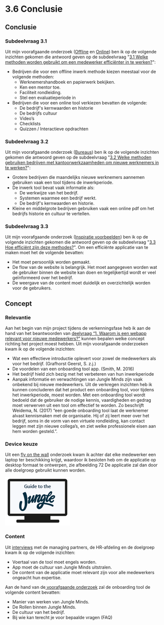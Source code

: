 # 3.6 Conclusie

## Conclusie

### Subdeelvraag 3.1

Uit mijn voorafgaande onderzoek \([Offline](3.2-best-good-and-bad-practices.md#offline) en [Online](3.2-best-good-and-bad-practices.md#online)\)  ben ik op de volgende inzichten gekomen die antwoord geven op de subdeelvraag "[3.1 Welke methoden worden gebruikt om een medewerker efficiënter in te werken?](../1.-introductie/1.4-onderzoeksvragen.md#deelvraag-3)":

* Bedrijven die voor een offline inwerk methode kiezen meestaal voor de volgende methoden:
  * Werknemershandboek en papierwerk bekijken.
  * Ken een mentor toe.
  * Faciliteit rondleiding.
  * Stel een evaluatieperiode in
* Bedrijven die voor een online tool verkiezen bevatten de volgende:
  * De bedrijf's kernwaarden en historie
  * De bedrijfs cultuur
  * Video’s 
  * Checklists 
  * Quizzen / Interactieve opdrachten

### Subdeelvraag 3.2

Uit mijn voorafgaande onderzoek \([Bureaus](3.2-best-good-and-bad-practices.md#bureaus)\) ben ik op de volgende inzichten gekomen die antwoord geven op de subdeelvraag "[3.2 Welke methoden gebruiken bedrijven met kantoorwerkzaamheden om nieuwe werknemers in te werken?](../1.-introductie/1.4-onderzoeksvragen.md#deelvraag-3)":

* Grotere bedrijven die maandelijks nieuwe werknemers aannemen gebruiken vaak een tool tijdens de inwerkperiode. 
* De inwerk tool bevat vaak informatie als:
  * De werkwijze van het bedrijf.
  * Systemen waarmee een bedrijf werkt.
  * De bedrijf's kernwaarden en historie.
* Kleine en middelgrote bedrijven gebruiken vaak een online pdf om het bedrijfs historie en cultuur te vertellen.

### Subdeelvraag 3.3

Uit mijn voorafgaande onderzoek \([Inspiratie voorbeelden](3.2-best-good-and-bad-practices.md#inspiratie-voorbeelden)\) ben ik op de volgende inzichten gekomen die antwoord geven op de subdeelvraag "[3.3 Hoe efficiënt zijn deze methodes?](../1.-introductie/1.4-onderzoeksvragen.md#deelvraag-3)". Om een efficiënte applicatie van te maken moet het de volgende bevatten:

* Het moet persoonlijk worden gemaakt.
* De flow van de website is belangrijk. Het moet aangegeven worden wat de gebruiker binnen de website kan doen en tegelijkertijd wordt er veel geïnformeerd over het bedrijf.
* De weergave van de content moet duidelijk en overzichtelijk worden voor de gebruikers.

## Concept

### Relevantie

Aan het begin van mijn project tijdens de verkenningsfase heb ik aan de hand van het beantwoorden van [deelvraag “1. Waarom is een webapp relevant voor nieuwe medewerkers?”](../1.-introductie/1.4-onderzoeksvragen.md#deelvraag-1-1) kunnen bepalen welke concept richting het project moest hebben. Uit mijn voorafgaande onderzoeken kwam ik op de volgende inzichten: 

* Wat een effectieve introductie oplevert voor zowel de medewerkers als voor het bedrijf. \(Grafhorst Geerst, S. z.j.\) 
* De voordelen van een onboarding tool app. \(Smith, M. 2016\) 
* Het bedrijf hield zich bezig met het verbeteren van hun inwerkperiode 
* Aanpak informatie en verwachtingen van Jungle Minds zijn vaak onbekend bij nieuwe medewerkers. Uit de verkregen inzichten heb ik kunnen concluderen dat het product een onboarding tool, voor tijdens het inwerkperiode, moest worden. Met een onboarding tool wordt bedoeld dat de gebruiker de nodige kennis, vaardigheden en gedrag moet verwerven uit een tool om effectief te worden. Zo beschrijft Weidema, N. \(2017\) “een goede onboarding tool laat de werknemer alvast kennismaken met de organisatie. Hij of zij leert meer over het bedrijf, soms in de vorm van een virtuele rondleiding, kan contact leggen met zijn nieuwe collega’s, en ziet welke professionele eisen aan hem worden gesteld.”.

### Device keuze

Uit een [fly on the wall](../onderzoek-methodes/6.3-fly-on-the-wall.md) onderzoek kwam ik achter dat elke medewerker een laptop ter beschikking krijgt, waardoor ik besloten heb om de applicatie op desktop formaat te ontwerpen, zie afbeelding 72 De applicatie zal dan door alle doelgroep gebruikt kunnen worden. 

![Afbeelding 72: Device keuze voor de onboarding tool.](../.gitbook/assets/screen-shot-2018-06-06-at-12.17.56.png)

### Content

Uit [interviews](../onderzoek-methodes/6.1-interviews/#samenvatting) met de managing partners, de HR-afdeling en de doelgroep kwam ik op de volgende inzichten: 

* Voertaal van de tool moet engels worden. 
* App moet de cultuur van Jungle Minds uitstralen. 
* De content van de applicatie moet relevant zijn voor alle medewerkers ongeacht hun expertise. 

Aan de hand van de[ voorafgaande onderzoek](../2.-verkenningsfase/2.5-content-richtlijnen.md) zal de onboarding tool de volgende content bevatten:

* Manier van werken van Jungle Minds. 
* De Rollen binnen Jungle Minds. 
* De cultuur van het bedrijf. 
* Bij wie kan terecht je voor bepaalde vragen \(FAQ\) 



